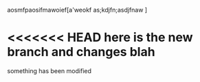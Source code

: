 aosmfpaosifmawoief[a'weokf
as;kdjfn;asdjfnaw
]


<<<<<<< HEAD
here is the new branch and changes blah
=======
something has been modified
